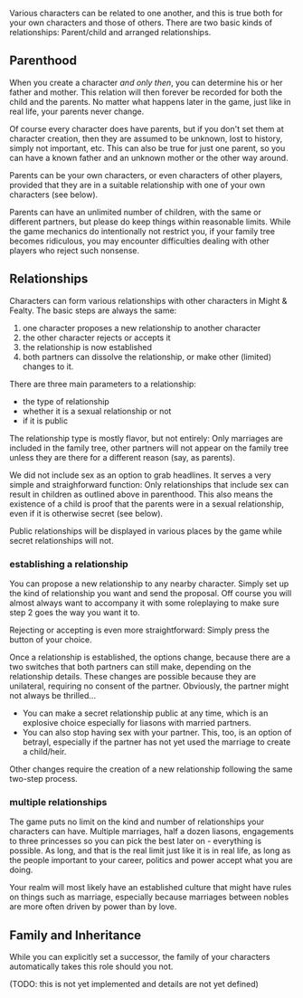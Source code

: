 Various characters can be related to one another, and this is true both for your own characters and those of others. There are two basic kinds of relationships: Parent/child and arranged relationships.


Parenthood
----------
When you create a character *and only then*, you can determine his or her father and mother. This relation will then forever be recorded for both the child and the parents. No matter what happens later in the game, just like in real life, your parents never change.

Of course every character does have parents, but if you don't set them at character creation, then they are assumed to be unknown, lost to history, simply not important, etc. This can also be true for just one parent, so you can have a known father and an unknown mother or the other way around.

Parents can be your own characters, or even characters of other players, provided that they are in a suitable relationship with one of your own characters (see below).

Parents can have an unlimited number of children, with the same or different partners, but please do keep things within reasonable limits. While the game mechanics do intentionally not restrict you, if your family tree becomes ridiculous, you may encounter difficulties dealing with other players who reject such nonsense.


Relationships
-------------
Characters can form various relationships with other characters in Might & Fealty. The basic steps are always the same:

1. one character proposes a new relationship to another character
2. the other character rejects or accepts it
3. the relationship is now established
4. both partners can dissolve the relationship, or make other (limited) changes to it.

There are three main parameters to a relationship:

* the type of relationship
* whether it is a sexual relationship or not
* if it is public

The relationship type is mostly flavor, but not entirely: Only marriages are included in the family tree, other partners will not appear on the family tree unless they are there for a different reason (say, as parents).

We did not include sex as an option to grab headlines. It serves a very simple and straighforward function: Only relationships that include sex can result in children as outlined above in parenthood. This also means the existence of a child is proof that the parents were in a sexual relationship, even if it is otherwise secret (see below).

Public relationships will be displayed in various places by the game while secret relationships will not.


### establishing a relationship ###
You can propose a new relationship to any nearby character. Simply set up the kind of relationship you want and send the proposal. Off course you will almost always want to accompany it with some roleplaying to make sure step 2 goes the way you want it to.

Rejecting or accepting is even more straightforward: Simply press the button of your choice.

Once a relationship is established, the options change, because there are a two switches that both partners can still make, depending on the relationship details. These changes are possible because they are unilateral, requiring no consent of the partner. Obviously, the partner might not always be thrilled...

* You can make a secret relationship public at any time, which is an explosive choice especially for liasons with married partners.
* You can also stop having sex with your partner. This, too, is an option of betrayl, especially if the partner has not yet used the marriage to create a child/heir.

Other changes require the creation of a new relationship following the same two-step process.


### multiple relationships ###
The game puts no limit on the kind and number of relationships your characters can have. Multiple marriages, half a dozen liasons, engagements to three princesses so you can pick the best later on - everything is possible. As long, and that is the real limit just like it is in real life, as long as the people important to your career, politics and power accept what you are doing.

Your realm will most likely have an established culture that might have rules on things such as marriage, especially because marriages between nobles are more often driven by power than by love.


Family and Inheritance
----------------------
While you can explicitly set a successor, the family of your characters automatically takes this role should you not.

(TODO: this is not yet implemented and details are not yet defined)
